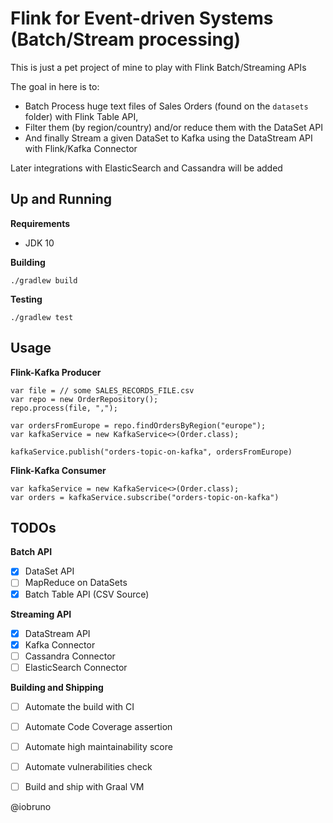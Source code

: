# Flink for Event-driven Systems (Batch/Stream processing)

This is just a pet project of mine to play with Flink Batch/Streaming APIs

The goal in here is to:
  - Batch Process huge text files of Sales Orders (found on the `datasets` folder) with Flink Table API,
  - Filter them (by region/country) and/or reduce them with the DataSet API 
  - And finally Stream a given DataSet to Kafka using the DataStream API with Flink/Kafka Connector
 
Later integrations with ElasticSearch and Cassandra will be added

## Up and Running

**Requirements**
- JDK 10

**Building**
```
./gradlew build
```

**Testing**
```
./gradlew test
```

## Usage 

**Flink-Kafka Producer**
```
var file = // some SALES_RECORDS_FILE.csv 
var repo = new OrderRepository();
repo.process(file, ",");

var ordersFromEurope = repo.findOrdersByRegion("europe");
var kafkaService = new KafkaService<>(Order.class);

kafkaService.publish("orders-topic-on-kafka", ordersFromEurope)
``` 

**Flink-Kafka Consumer**
```
var kafkaService = new KafkaService<>(Order.class);
var orders = kafkaService.subscribe("orders-topic-on-kafka")
```

## TODOs

**Batch API**
- [x] DataSet API
- [ ] MapReduce on DataSets
- [x] Batch Table API (CSV Source)

**Streaming API**
- [x] DataStream API
- [x] Kafka Connector 
- [ ] Cassandra Connector
- [ ] ElasticSearch Connector

**Building and Shipping**
- [ ] Automate the build with CI
- [ ] Automate Code Coverage assertion
- [ ] Automate high maintainability score 
- [ ] Automate vulnerabilities check 
- [ ] Build and ship with Graal VM


@iobruno
